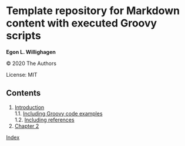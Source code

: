 # Template repository for Markdown content with executed Groovy scripts


**Egon L. Willighagen**

© 2020 The Authors

License: MIT

## Contents

1. [Introduction](intro.md) <br />
1.1. [Including Groovy code examples](intro.md#including-groovy-code-examples) <br />
1.2. [Including references](intro.md#including-references) <br />
2. [Chapter 2](chapter2.md) <br />

[Index](indexList.md) <br />
